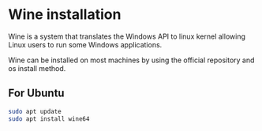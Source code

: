 # Wine installation

Wine is a system that translates the Windows API to linux kernel allowing Linux users to run some Windows applications.

Wine can be installed on most machines by using the official repository and os install method.

## For Ubuntu
```sh
sudo apt update
sudo apt install wine64
```